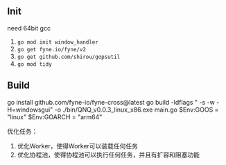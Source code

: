 ## Init
need 64bit gcc
1. `go mod init window_handler`
2. `go get fyne.io/fyne/v2`
2. `go get github.com/shirou/gopsutil`
2. `go mod tidy`

## Build
go install github.com/fyne-io/fyne-cross@latest
go build -ldflags " -s -w -H=windowsgui" -o ./bin/QNQ_v0.0.3_linux_x86.exe main.go
$Env:GOOS = "linux"
$Env:GOARCH = "arm64"

优化任务：
1. 优化Worker，使得Worker可以装载任何任务
2. 优化协程池，使得协程池可以执行任何任务，并且有扩容和阻塞功能
